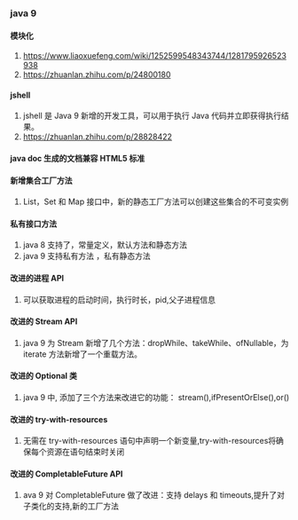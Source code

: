 ### java 9

#### 模块化

1. https://www.liaoxuefeng.com/wiki/1252599548343744/1281795926523938
2. https://zhuanlan.zhihu.com/p/24800180

#### jshell

1. jshell 是 Java 9 新增的开发工具，可以用于执行 Java 代码并立即获得执行结果。
2. https://zhuanlan.zhihu.com/p/28828422

#### java doc 生成的文档兼容 HTML5 标准

#### 新增集合工厂方法

1. List，Set 和 Map 接口中，新的静态工厂方法可以创建这些集合的不可变实例

#### 私有接口方法

1. java 8 支持了，常量定义，默认方法和静态方法
2. java 9 支持私有方法 ，私有静态方法

#### 改进的进程 API

1. 可以获取进程的启动时间，执行时长，pid,父子进程信息

#### 改进的 Stream API

1. java 9 为 Stream 新增了几个方法：dropWhile、takeWhile、ofNullable，为 iterate 方法新增了一个重载方法。

#### 改进的 Optional 类

1. java 9 中, 添加了三个方法来改进它的功能： stream(),ifPresentOrElse(),or()

#### 改进的 try-with-resources

1. 无需在 try-with-resources 语句中声明一个新变量,try-with-resources将确保每个资源在语句结束时关闭

#### 改进的 CompletableFuture API

1. ava 9 对 CompletableFuture 做了改进：支持 delays 和 timeouts,提升了对子类化的支持,新的工厂方法
